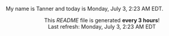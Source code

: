 My name is Tanner and today is Monday, July 3, 2:23 AM EDT.

<p align="center">This <i>README</i> file is generated <b>every 3 hours</b>!</br>Last refresh: Monday, July 3, 2:23 AM EDT<br /></p>
